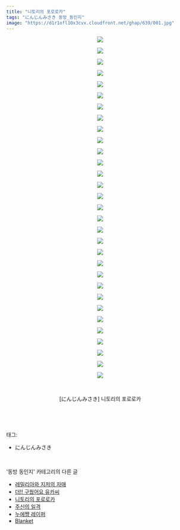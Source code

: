 ```yaml
---
title: "니토리의 포로로카"
tags: "にんじんみさき 동방_동인지"
image: "https://d1r1ofl10x3cvx.cloudfront.net/ghap/639/001.jpg"
---
```

<div class="article">
<p style="text-align: center; clear: none; float: none;"><img src="{{ site.imgserver7 }}/ghap/639/001.jpg"/></p>
<p style="text-align: center; clear: none; float: none;"><img src="{{ site.imgserver7 }}/ghap/639/002.jpg"/></p>
<p style="text-align: center; clear: none; float: none;"><img src="{{ site.imgserver7 }}/ghap/639/003.jpg"/></p>
<p style="text-align: center; clear: none; float: none;"><img src="{{ site.imgserver7 }}/ghap/639/004.jpg"/></p>
<p style="text-align: center; clear: none; float: none;"><img src="{{ site.imgserver7 }}/ghap/639/005.jpg"/></p>
<p style="text-align: center; clear: none; float: none;"><img src="{{ site.imgserver7 }}/ghap/639/006.jpg"/></p>
<p style="text-align: center; clear: none; float: none;"><img src="{{ site.imgserver7 }}/ghap/639/007.jpg"/></p>
<p style="text-align: center; clear: none; float: none;"><img src="{{ site.imgserver7 }}/ghap/639/008.jpg"/></p>
<p style="text-align: center; clear: none; float: none;"><img src="{{ site.imgserver7 }}/ghap/639/009.jpg"/></p>
<p style="text-align: center; clear: none; float: none;"><img src="{{ site.imgserver7 }}/ghap/639/010.jpg"/></p>
<p style="text-align: center; clear: none; float: none;"><img src="{{ site.imgserver7 }}/ghap/639/011.jpg"/></p>
<p style="text-align: center; clear: none; float: none;"><img src="{{ site.imgserver7 }}/ghap/639/012.jpg"/></p>
<p style="text-align: center; clear: none; float: none;"><img src="{{ site.imgserver7 }}/ghap/639/013.jpg"/></p>
<p style="text-align: center; clear: none; float: none;"><img src="{{ site.imgserver7 }}/ghap/639/014.jpg"/></p>
<p style="text-align: center; clear: none; float: none;"><img src="{{ site.imgserver7 }}/ghap/639/015.jpg"/></p>
<p style="text-align: center; clear: none; float: none;"><img src="{{ site.imgserver7 }}/ghap/639/016.jpg"/></p>
<p style="text-align: center; clear: none; float: none;"><img src="{{ site.imgserver7 }}/ghap/639/017.jpg"/></p>
<p style="text-align: center; clear: none; float: none;"><img src="{{ site.imgserver7 }}/ghap/639/018.jpg"/></p>
<p style="text-align: center; clear: none; float: none;"><img src="{{ site.imgserver7 }}/ghap/639/019.jpg"/></p>
<p style="text-align: center; clear: none; float: none;"><img src="{{ site.imgserver7 }}/ghap/639/020.jpg"/></p>
<p style="text-align: center; clear: none; float: none;"><img src="{{ site.imgserver7 }}/ghap/639/021.jpg"/></p>
<p style="text-align: center; clear: none; float: none;"><img src="{{ site.imgserver7 }}/ghap/639/022.jpg"/></p>
<p style="text-align: center; clear: none; float: none;"><img src="{{ site.imgserver7 }}/ghap/639/023.jpg"/></p>
<p style="text-align: center; clear: none; float: none;"><img src="{{ site.imgserver7 }}/ghap/639/024.jpg"/></p>
<p style="text-align: center; clear: none; float: none;"><img src="{{ site.imgserver7 }}/ghap/639/025.jpg"/></p>
<p style="text-align: center; clear: none; float: none;"><img src="{{ site.imgserver7 }}/ghap/639/026.jpg"/></p>
<p style="text-align: center; clear: none; float: none;"><img src="{{ site.imgserver7 }}/ghap/639/027.jpg"/></p>
<p style="text-align: center; clear: none; float: none;"><img src="{{ site.imgserver7 }}/ghap/639/028.jpg"/></p>
<p style="text-align: center; clear: none; float: none;"><img src="{{ site.imgserver7 }}/ghap/639/029.jpg"/></p>
<p style="text-align: center; clear: none; float: none;"><img src="{{ site.imgserver7 }}/ghap/639/030.jpg"/></p>
<p style="text-align: center; clear: none; float: none;"><img src="{{ site.imgserver7 }}/ghap/639/031.jpg"/></p>
<p style="text-align: center; clear: none; float: none;"><br/></p>
<p style="text-align: center; clear: none; float: none;">[にんじんみさき] 니토리의 포로로카</p>
<p><br/></p>
</div><br/>
<div class="tagTrail">
<p>태그: </p>
<ul>
<li>にんじんみさき</li>
</ul>
</div><br/>
<div class="another">
<p>'동방 동인지' 카테고리의 다른 글</p>
<ul>
<li><a href="/ghap_641">레밀리아와 지저의 자매</a></li>
<li><a href="/ghap_640">더!! 구웠어요 유카씨</a></li>
<li><a href="/ghap_639">니토리의 포로로카</a></li>
<li><a href="/ghap_638">주신의 일격</a></li>
<li><a href="/ghap_637">누에쨩 레이퍼</a></li>
<li><a href="/ghap_636">Blanket</a></li>
</ul>
</div><br/>
<div class="cb_module cb_fluid">
<div class="cb_wrt cb_profile">
</div><!-- commentList close -->
</div><br/>

